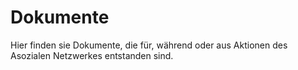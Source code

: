 # Dokumente
Hier finden sie Dokumente, die für, während oder aus Aktionen des Asozialen Netzwerkes entstanden sind.
